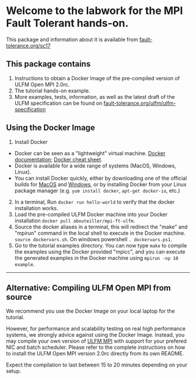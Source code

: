 Welcome to the labwork for the MPI Fault Tolerant hands-on.
===========================================================

This package and information about it is available from [fault-tolerance.org/sc17](http://fault-tolerance.org/sc17)

This package contains
---------------------

1. Instructions to obtain a Docker Image of the pre-compiled version of
   ULFM Open MPI 2.0rc.
2. The tutorial hands-on example.
3. More examples, tests, information, as well as the latest draft of the
   ULFM specification can be found on [fault-tolerance.org/ulfm/ulfm-specification](http://fault-tolerance.org/ulfm/ulfm-specification/)

Using the Docker Image
----------------------

1. Install Docker
  * Docker can be seen as a "lightweight" virtual machine.
  [Docker documentation](https://docs.docker.com/engine/docker-overview/);
  [Docker cheat sheet](http://files.zeroturnaround.com/pdf/zt_docker_cheat_sheet.pdf).
  * Docker is available for a wide range of systems (MacOS, Windows, Linux).
  * You can install Docker quickly, either by downloading one of the official
  builds for [MacOS](https://download.docker.com/mac/stable/Docker.dmg) and
  [Windows](https://download.docker.com/win/stable/Docker%20for%20Windows%20Installer.exe),
  or by installing Docker from your Linux package manager (e.g.
  `yum install docker`, `apt-get docker-io`, etc.)
2. In a terminal, Run `docker run hello-world` to verify that the docker
installation works.
3. Load the pre-compiled ULFM Docker machine into your Docker installation
`docker pull abouteiller/mpi-ft-ulfm`.
4. Source the docker aliases in a terminal, this will redirect the "make"
and "mpirun" command in the local shell to execute in the Docker machine.
`source dockervars.sh`. On windows powershell `. dockervars.ps1`.
5. Go to the tutorial examples directory. You can now type `make` to
compile the examples using the Docker provided "mpicc", and you can execute
the generated examples in the Docker machine using `mpirun -np 10 example`.






----------------------------------------------------------------------------

Alternative: Compiling ULFM Open MPI from source
------------------------------------------------

We recommend you use the Docker Image on your local laptop for the tutorial.

However, for performance and scalability testing on real high performance
systems, we strongly advice against using the Docker Image. Instead, you
may compile your own version of
[ULFM MPI](https://bitbucket.org/icldistcomp/ulfm2) with support for your
prefered NIC and batch scheduler. Please refer to the complete instructions
on how to install the ULFM Open MPI version 2.0rc directly from its own
README.

Expect the compilation to last between 15 to 20 minutes depending on your
setup.
